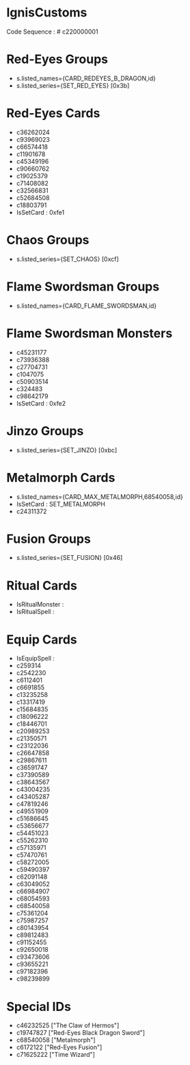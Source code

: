 # IgnisCustoms
Code Sequence : # c220000001
# Red-Eyes Groups
- s.listed_names={CARD_REDEYES_B_DRAGON,id}
- s.listed_series={SET_RED_EYES} [0x3b]
# Red-Eyes Cards
- c36262024
- c93969023
- c66574418
- c11901678
- c45349196
- c90660762
- c19025379
- c71408082
- c32566831
- c52684508
- c18803791
- IsSetCard : 0xfe1
# Chaos Groups
- s.listed_series={SET_CHAOS} [0xcf]
# Flame Swordsman Groups
- s.listed_names={CARD_FLAME_SWORDSMAN,id}
# Flame Swordsman Monsters
- c45231177
- c73936388
- c27704731
- c1047075
- c50903514
- c324483
- c98642179
- IsSetCard : 0xfe2
# Jinzo Groups
- s.listed_series={SET_JINZO} [0xbc]
# Metalmorph Cards
- s.listed_names={CARD_MAX_METALMORPH,68540058,id}
- IsSetCard : SET_METALMORPH
- c24311372
# Fusion Groups
- s.listed_series={SET_FUSION} [0x46]
# Ritual Cards
- IsRitualMonster :
- IsRitualSpell :
# Equip Cards
- IsEquipSpell :
- c259314
- c2542230
- c6112401
- c6691855
- c13235258
- c13317419
- c15684835
- c18096222
- c18446701
- c20989253
- c21350571
- c23122036
- c26647858
- c29867611
- c36591747
- c37390589
- c38643567
- c43004235
- c43405287
- c47819246
- c49551909
- c51686645
- c53656677
- c54451023
- c55262310
- c57135971
- c57470761
- c58272005
- c59490397
- c62091148
- c63049052
- c66984907
- c68054593
- c68540058
- c75361204
- c75987257
- c80143954
- c89812483
- c91152455
- c92650018
- c93473606
- c93655221
- c97182396
- c98239899
# Special IDs
- c46232525 ["The Claw of Hermos"]
- c19747827 ["Red-Eyes Black Dragon Sword"]
- c68540058 ["Metalmorph"]
- c6172122  ["Red-Eyes Fusion"]
- c71625222 ["Time Wizard"]
